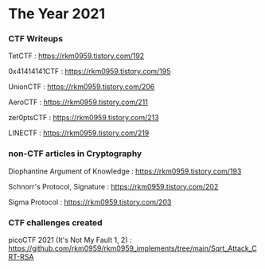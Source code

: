 # The Year 2021

### CTF Writeups

TetCTF : https://rkm0959.tistory.com/192

0x41414141CTF : https://rkm0959.tistory.com/195

UnionCTF : https://rkm0959.tistory.com/206

AeroCTF : https://rkm0959.tistory.com/211

zer0ptsCTF : https://rkm0959.tistory.com/213

LINECTF : https://rkm0959.tistory.com/219

### non-CTF articles in Cryptography

Diophantine Argument of Knowledge : https://rkm0959.tistory.com/193

Schnorr's Protocol, Signature : https://rkm0959.tistory.com/202

Sigma Protocol : https://rkm0959.tistory.com/203

### CTF challenges created

picoCTF 2021 (It's Not My Fault 1, 2) : https://github.com/rkm0959/rkm0959_implements/tree/main/Sqrt_Attack_CRT-RSA
